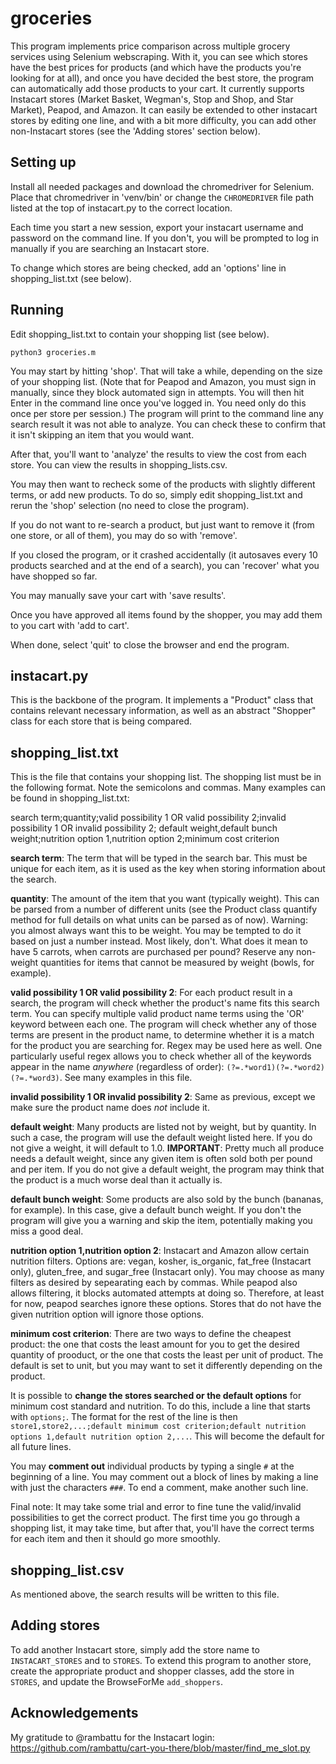 # groceries
This program implements price comparison across multiple grocery services using Selenium webscraping. With it, you can see which stores have the best prices for products (and which have the products you're looking for at all), and once you have decided the best store, the program can automatically add those products to your cart. It currently supports Instacart stores (Market Basket, Wegman's, Stop and Shop, and Star Market), Peapod, and Amazon. It can easily be extended to other instacart stores by editing one line, and with a bit more difficulty, you can add other non-Instacart stores (see the 'Adding stores' section below).

## Setting up
Install all needed packages and download the chromedriver for Selenium. Place that chromedriver in 'venv/bin' or change the `CHROMEDRIVER`
file path listed at the top of instacart.py to the correct location.

Each time you start a new session, export your instacart username and password on the command line. If you don't, you will be prompted to log in manually if you are searching an Instacart store.

To change which stores are being checked, add an 'options' line in shopping_list.txt (see below).

## Running
Edit shopping_list.txt to contain your shopping list (see below). 

`python3 groceries.m`

You may start by hitting 'shop'. That will take a while, depending on the size of your shopping list. (Note that for Peapod and Amazon, you must sign in manually, since they block automated sign in attempts. You will then hit Enter in the command line once you've logged in. You need only do this once per store per session.) The program will print to the command line any search result it was not able to analyze. You can check these to confirm that it isn't skipping an item that you would want.

After that, you'll want to 'analyze' the results to view the cost from each store. You can view the results in shopping_lists.csv.

You may then want to recheck some of the products with slightly different terms, or add new products. To do so, simply edit shopping_list.txt and rerun the 'shop' selection (no need to close the program).

If you do not want to re-search a product, but just want to remove it (from one store, or all of them), you may do so with 'remove'.

If you closed the program, or it crashed accidentally (it autosaves every 10 products searched and at the end of a search), 
you can 'recover' what you have shopped so far.

You may manually save your cart with 'save results'.

Once you have approved all items found by the shopper, you may add them to you cart with 'add to cart'.

When done, select 'quit' to close the browser and end the program.

## instacart.py
This is the backbone of the program. It implements a "Product" class that contains relevant necessary information, as well as
an abstract "Shopper" class for each store that is being compared.

## shopping_list.txt
This is the file that contains your shopping list. The shopping list must be in the following format. Note the semicolons and commas.
Many examples can be found in shopping_list.txt:

search term;quantity;valid possibility 1 OR valid possibility 2;invalid possibility 1 OR invalid possibility 2;
default weight,default bunch weight;nutrition option 1,nutrition option 2;minimum cost criterion

**search term**: The term that will be typed in the search bar. This must be unique for each item, as 
it is used as the key when storing information about the search.

**quantity**: The amount of the item that you want (typically weight). This can be parsed from a number of different units (see the Product class 
quantify method for full details on what units can be parsed as of now). Warning: you almost always want this to be weight. You may be tempted
to do it based on just a number instead. Most likely, don't. What does it mean to have 5 carrots, when carrots are purchased per pound?
Reserve any non-weight quantities for items that cannot be measured by weight (bowls, for example).

**valid possibility 1 OR valid possibility 2**: For each product result in a search, the program will check whether the product's name fits this search term. You can specify multiple valid product name terms using the 'OR' keyword between each one. The program will check whether any of those terms are present in the product name, to determine whether it is a match for the product you are searching for. Regex may be used here as well. One particularly useful regex allows you to check whether all of the keywords appear in the name *anywhere* (regardless of order): `(?=.*word1)(?=.*word2)(?=.*word3)`. See many examples in this file.

**invalid possibility 1 OR invalid possibility 2**: Same as previous, except we make sure the product name does *not* include it.

**default weight**: Many products are listed not by weight, but by quantity. In such a case, the program will use the default weight listed here.
If you do not give a weight, it will default to 1.0. **IMPORTANT**: Pretty much all produce needs a default weight, since any given item is often sold both per pound and per item. If you do not give a default weight, the program may think that the product is a much worse deal than it actually is.

**default bunch weight**: Some products are also sold by the bunch (bananas, for example). In this case, give a default bunch weight.
If you don't the program will give you a warning and skip the item, potentially making you miss a good deal.

**nutrition option 1,nutrition option 2**: Instacart and Amazon allow certain nutrition filters. Options are: 
vegan, kosher, is_organic, fat_free (Instacart only), gluten_free, and sugar_free (Instacart only). You may choose as many filters as desired by sepearating each by commas. While peapod also allows filtering, it blocks automated attempts at doing so. Therefore, at least for now, peapod searches ignore these options. Stores that do not have the given nutrition option will ignore those options.

**minimum cost criterion**: There are two ways to define the cheapest product: the one that costs the least amount for you to get the desired quantity of prooduct, or the one that costs the least per unit of product. The default is set to unit, but you may want to set it differently depending on the product.

It is possible to **change the stores searched or the default options** for minimum cost standard and nutrition. To do this, include a line that starts with `options;`. The format for the rest of the line is then `store1,store2,...;default minimum cost criterion;default nutrition options 1,default nutrition option 2,...`. This will become the default for all future lines.

You may **comment out** individual products by typing a single `#` at the beginning of a line. You may comment out a block of lines 
by making a line with just the characters `###`. To end a comment, make another such line.

Final note: It may take some trial and error to fine tune the valid/invalid possibilities to get the correct product. The first time you go through a shopping list, it may take time, but after that, you'll have the correct terms for each item and then it should go more smoothly.

## shopping_list.csv
As mentioned above, the search results will be written to this file.

## Adding stores
To add another Instacart store, simply add the store name to `INSTACART_STORES` and to `STORES`. To extend this program to another store, create the appropriate product and shopper classes, add the store in `STORES`, and update the BrowseForMe `add_shoppers`.

## Acknowledgements
My gratitude to @rambattu for the Instacart login: https://github.com/rambattu/cart-you-there/blob/master/find_me_slot.py
